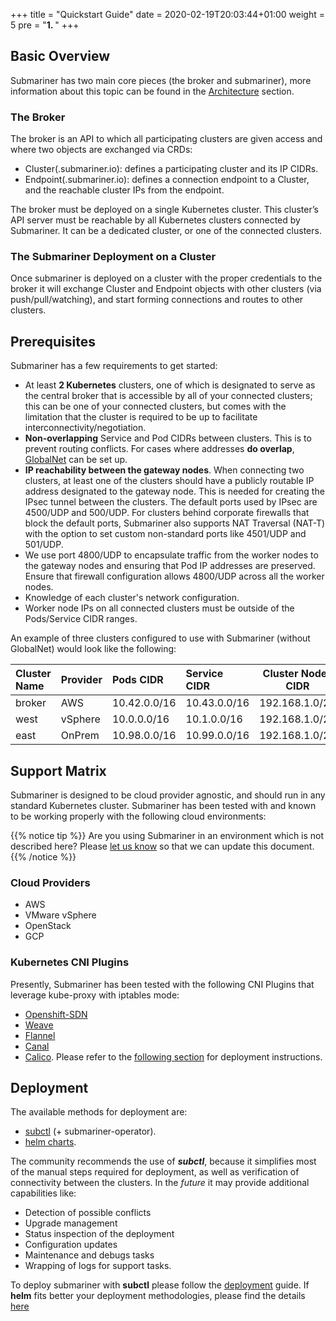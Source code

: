 +++
title = "Quickstart Guide"
date = 2020-02-19T20:03:44+01:00
weight = 5
pre = "<b>1. </b>"
+++

## Basic Overview

Submariner has two main core pieces (the broker and submariner), more information about this topic can be found in the
[Architecture](../architecture) section.

### The Broker

The broker is an API to which all participating clusters are given access and where two objects are exchanged via CRDs:

* Cluster(.submariner.io): defines a participating cluster and its IP CIDRs.
* Endpoint(.submariner.io): defines a connection endpoint to a Cluster, and the reachable cluster IPs from the endpoint.

The broker must be deployed on a single Kubernetes cluster. This cluster’s API server must be reachable by all Kubernetes clusters connected
by Submariner. It can be a dedicated cluster, or one of the connected clusters.

### The Submariner Deployment on a Cluster

Once submariner is deployed on a cluster with the proper credentials to the broker it will exchange Cluster and Endpoint objects with other
clusters (via push/pull/watching), and start forming connections and routes to other clusters.

## Prerequisites

Submariner has a few requirements to get started:

* At least **2 Kubernetes** clusters, one of which is designated to serve as the central broker that is accessible by all of your connected
  clusters; this can be one of your connected clusters, but comes with the limitation that the cluster is required to be up to facilitate
interconnectivity/negotiation.
* **Non-overlapping** Service and Pod CIDRs between clusters. This is to prevent routing conflicts. For cases where addresses **do
  overlap**, [GlobalNet](../architecture/globalnet) can be set up.
* **IP reachability between the gateway nodes**. When connecting two clusters, at least one of the clusters should have a publicly routable
  IP address designated to the gateway node. This is needed for creating the IPsec tunnel between the clusters. The default ports used by
IPsec are 4500/UDP and 500/UDP. For clusters behind corporate firewalls that block the default ports, Submariner also supports NAT Traversal
(NAT-T) with the option to set custom non-standard ports like 4501/UDP and 501/UDP.
* We use port 4800/UDP to encapsulate traffic from the worker nodes to the gateway nodes and ensuring that Pod IP addresses are preserved.
  Ensure that firewall configuration allows 4800/UDP across all the worker nodes.
* Knowledge of each cluster's network configuration.
* Worker node IPs on all connected clusters must be outside of the Pods/Service CIDR ranges.

An example of three clusters configured to use with Submariner (without GlobalNet) would look like the following:

| Cluster Name | Provider | Pods CIDR    | Service CIDR | Cluster Nodes CIDR |
|:-------------|:---------|:-------------|:-------------|--------------------|
| broker       | AWS      | 10.42.0.0/16 | 10.43.0.0/16 | 192.168.1.0/24     |
| west         | vSphere  | 10.0.0.0/16  | 10.1.0.0/16  | 192.168.1.0/24     |
| east         | OnPrem   | 10.98.0.0/16 | 10.99.0.0/16 | 192.168.1.0/24     |

## Support Matrix

Submariner is designed to be cloud provider agnostic, and should run in any standard Kubernetes cluster. Submariner has been tested with and
known to be working properly with the following cloud environments:

{{% notice tip %}}
Are you using Submariner in an environment which is not described here? Please [let us know](../contributing/website) so that we can update
this document.
{{% /notice %}}

### Cloud Providers

* AWS
* VMware vSphere
* OpenStack
* GCP

### Kubernetes CNI Plugins

Presently, Submariner has been tested with the following CNI Plugins that leverage kube-proxy with iptables mode:

* [Openshift-SDN](https://github.com/openshift/sdn)
* [Weave](https://github.com/weaveworks/weave)
* [Flannel](https://github.com/coreos/flannel)
* [Canal](https://docs.projectcalico.org/getting-started/kubernetes/flannel/flannel)
* [Calico](https://www.projectcalico.org/). Please refer to the [following section](../deployment/calico/) for deployment instructions.

## Deployment

The available methods for deployment are:

* [subctl](../deployment) (+ submariner-operator).
* [helm charts](../deployment/helm).
  
The community recommends the use of **_subctl_**, because it simplifies most of the manual steps required for deployment, as well as
verification of connectivity between the clusters. In the _future_ it may provide additional capabilities like:

* Detection of possible conflicts
* Upgrade management
* Status inspection of the deployment
* Configuration updates
* Maintenance and debugs tasks
* Wrapping of logs for support tasks.

To deploy submariner with **subctl** please follow the [deployment](../deployment) guide.
If **helm** fits better your deployment methodologies, please find the details [here](../deployment/helm)
